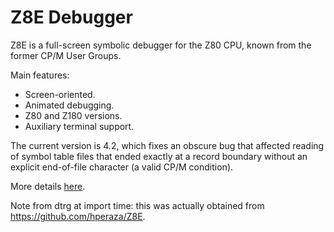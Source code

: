 # Z8E Debugger

Z8E is a full-screen symbolic debugger for the Z80 CPU, known from the
former CP/M User Groups.

Main features:

* Screen-oriented.
* Animated debugging.
* Z80 and Z180 versions.
* Auxiliary terminal support.

The current version is 4.2, which fixes an obscure bug that affected reading
of symbol table files that ended exactly at a record boundary without an
explicit end-of-file character (a valid CP/M condition).

More details [here](http://p112.sourceforge.net/index.php?z8e).

Note from dtrg at import time: this was actually obtained from
https://github.com/hperaza/Z8E.
